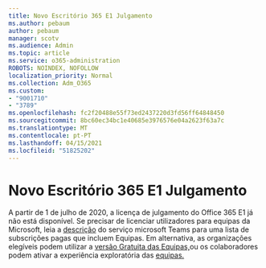```yaml
---
title: Novo Escritório 365 E1 Julgamento
ms.author: pebaum
author: pebaum
manager: scotv
ms.audience: Admin
ms.topic: article
ms.service: o365-administration
ROBOTS: NOINDEX, NOFOLLOW
localization_priority: Normal
ms.collection: Adm_O365
ms.custom:
- "9001710"
- "3789"
ms.openlocfilehash: fc2f20488e55f73ed2437220d3fd56ff64848450
ms.sourcegitcommit: 8bc60ec34bc1e40685e3976576e04a2623f63a7c
ms.translationtype: MT
ms.contentlocale: pt-PT
ms.lasthandoff: 04/15/2021
ms.locfileid: "51825202"
---
```

# <a name="new-office-365-e1-trial"></a>Novo Escritório 365 E1 Julgamento

A partir de 1 de julho de 2020, a licença de julgamento do Office 365 E1 já não está disponível. Se precisar de licenciar utilizadores para equipas da Microsoft, leia a [descrição](https://docs.microsoft.com/office365/servicedescriptions/teams-service-description) do serviço microsoft Teams para uma lista de subscrições pagas que incluem Equipas. Em alternativa, as organizações elegíveis podem utilizar a [versão Gratuita das Equipas,](https://support.office.com/article/Welcome-to-Microsoft-Teams-free-6d79a648-6913-4696-9237-ed13de64ae3c)ou os colaboradores podem ativar a experiência exploratória das [equipas.](https://docs.microsoft.com/MicrosoftTeams/teams-exploratory)
